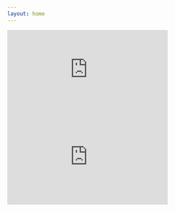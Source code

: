 ```yaml
---
layout: home
---
```


<iframe src="https://metrics.opensuse.org/d-solo/osrt_release/osrt-release?panelId=4&orgId=1&theme=light" width="368" height="200" frameborder="0"></iframe>

<iframe src="https://metrics.opensuse.org/d-solo/osrt_history/osrt-history?panelId=2&orgId=1&theme=light" width="368" height="200" frameborder="0"></iframe>
